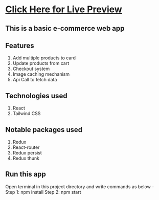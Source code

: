 # <a href="https://ecom-react-redux-akib.netlify.app/">Click Here for Live Preview</a>

## This is a basic e-commerce web app

## Features
1. Add multiple products to card
2. Update products from cart
3. Checkout system
4. Image caching mechanism
5. Api Call to fetch data

## Technologies used
1. React
2. Tailwind CSS

## Notable packages used
1. Redux
2. React-router
3. Redux persist
4. Redux thunk

## Run this app
Open terminal in this project directory and write commands as below -  
Step 1: npm install
Step 2: npm start
